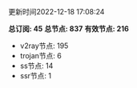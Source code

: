 更新时间2022-12-18 17:08:24

**总订阅: 45**
**总节点: 837**
**有效节点: 216**
- v2ray节点: 195
- trojan节点: 6
- ss节点: 14
- ssr节点: 1
